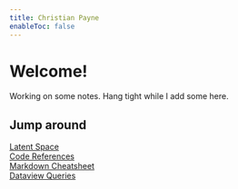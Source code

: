 ```yaml
---
title: Christian Payne
enableToc: false
---
```


# Welcome!
Working on some notes. Hang tight while I add some here.

## Jump around
[Latent Space](Latent%20Space.md)  
[Code References](Code%20References.md)  
[Markdown Cheatsheet](Markdown%20Cheatsheet.md)  
[Dataview Queries](Dataview%20Queries.md)